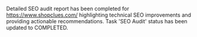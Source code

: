 Detailed SEO audit report has been completed for https://www.shopclues.com/ highlighting technical SEO improvements and providing actionable recommendations. Task 'SEO Audit' status has been updated to COMPLETED.
```